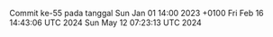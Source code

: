 Commit ke-55 pada tanggal Sun Jan 01 14:00 2023 +0100
Fri Feb 16 14:43:06 UTC 2024
Sun May 12 07:23:13 UTC 2024
